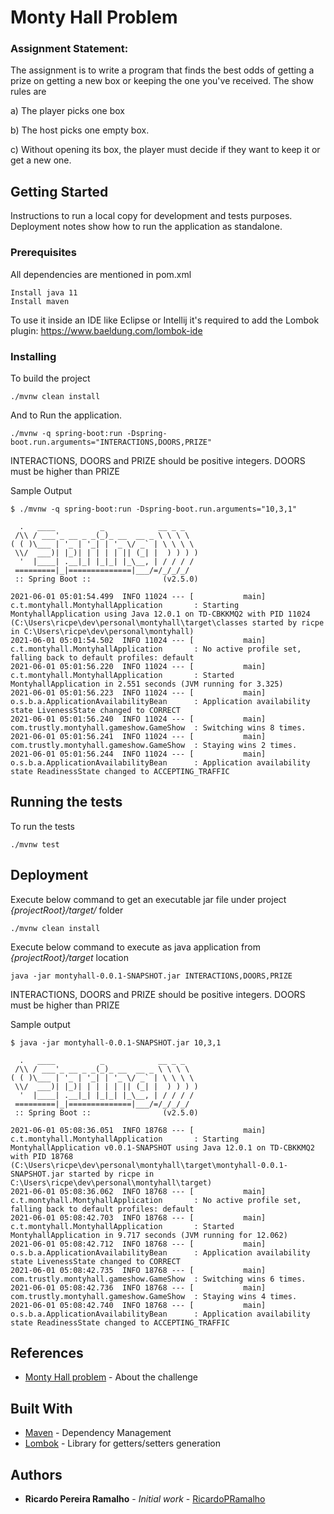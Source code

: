 # Monty Hall Problem

### Assignment Statement:

The assignment is to write a program that finds the best odds of getting a prize on getting a new box or keeping the one you've received. The show rules are

a) The player picks one box

b) The host picks one empty box.

c) Without opening its box, the player must decide if they want to keep it or get a new one.

## Getting Started

Instructions to run a local copy for development and tests purposes. 
Deployment notes show how to run the application as standalone.

### Prerequisites

All dependencies are mentioned in pom.xml

```
Install java 11
Install maven
```

To use it inside an IDE like Eclipse or Intellij it's required to add the Lombok plugin: https://www.baeldung.com/lombok-ide

### Installing

To build the project

```
./mvnw clean install
```

And to Run the application.

```
./mvnw -q spring-boot:run -Dspring-boot.run.arguments="INTERACTIONS,DOORS,PRIZE"
```
INTERACTIONS, DOORS and PRIZE should be positive integers. DOORS must be higher than PRIZE

Sample Output
```
$ ./mvnw -q spring-boot:run -Dspring-boot.run.arguments="10,3,1"

  .   ____          _            __ _ _
 /\\ / ___'_ __ _ _(_)_ __  __ _ \ \ \ \
( ( )\___ | '_ | '_| | '_ \/ _` | \ \ \ \
 \\/  ___)| |_)| | | | | || (_| |  ) ) ) )
  '  |____| .__|_| |_|_| |_\__, | / / / /
 =========|_|==============|___/=/_/_/_/
 :: Spring Boot ::                (v2.5.0)

2021-06-01 05:01:54.499  INFO 11024 --- [           main] c.t.montyhall.MontyhallApplication       : Starting MontyhallApplication using Java 12.0.1 on TD-CBKKMQ2 with PID 11024 (C:\Users\ricpe\dev\personal\montyhall\target\classes started by ricpe in C:\Users\ricpe\dev\personal\montyhall)
2021-06-01 05:01:54.502  INFO 11024 --- [           main] c.t.montyhall.MontyhallApplication       : No active profile set, falling back to default profiles: default
2021-06-01 05:01:56.220  INFO 11024 --- [           main] c.t.montyhall.MontyhallApplication       : Started MontyhallApplication in 2.551 seconds (JVM running for 3.325)
2021-06-01 05:01:56.223  INFO 11024 --- [           main] o.s.b.a.ApplicationAvailabilityBean      : Application availability state LivenessState changed to CORRECT
2021-06-01 05:01:56.240  INFO 11024 --- [           main] com.trustly.montyhall.gameshow.GameShow  : Switching wins 8 times.
2021-06-01 05:01:56.241  INFO 11024 --- [           main] com.trustly.montyhall.gameshow.GameShow  : Staying wins 2 times.
2021-06-01 05:01:56.244  INFO 11024 --- [           main] o.s.b.a.ApplicationAvailabilityBean      : Application availability state ReadinessState changed to ACCEPTING_TRAFFIC
```
## Running the tests

To run the tests

```
./mvnw test
```

## Deployment

Execute below command to get an executable jar file under project *{projectRoot}/target/* folder

```
./mvnw clean install
```

Execute below command to execute as java application from *{projectRoot}/target* location 

```
java -jar montyhall-0.0.1-SNAPSHOT.jar INTERACTIONS,DOORS,PRIZE
```
INTERACTIONS, DOORS and PRIZE should be positive integers. DOORS must be higher than PRIZE

Sample output

```
$ java -jar montyhall-0.0.1-SNAPSHOT.jar 10,3,1

  .   ____          _            __ _ _
 /\\ / ___'_ __ _ _(_)_ __  __ _ \ \ \ \
( ( )\___ | '_ | '_| | '_ \/ _` | \ \ \ \
 \\/  ___)| |_)| | | | | || (_| |  ) ) ) )
  '  |____| .__|_| |_|_| |_\__, | / / / /
 =========|_|==============|___/=/_/_/_/
 :: Spring Boot ::                (v2.5.0)

2021-06-01 05:08:36.051  INFO 18768 --- [           main] c.t.montyhall.MontyhallApplication       : Starting MontyhallApplication v0.0.1-SNAPSHOT using Java 12.0.1 on TD-CBKKMQ2 with PID 18768 (C:\Users\ricpe\dev\personal\montyhall\target\montyhall-0.0.1-SNAPSHOT.jar started by ricpe in C:\Users\ricpe\dev\personal\montyhall\target)
2021-06-01 05:08:36.062  INFO 18768 --- [           main] c.t.montyhall.MontyhallApplication       : No active profile set, falling back to default profiles: default
2021-06-01 05:08:42.703  INFO 18768 --- [           main] c.t.montyhall.MontyhallApplication       : Started MontyhallApplication in 9.717 seconds (JVM running for 12.062)
2021-06-01 05:08:42.712  INFO 18768 --- [           main] o.s.b.a.ApplicationAvailabilityBean      : Application availability state LivenessState changed to CORRECT
2021-06-01 05:08:42.735  INFO 18768 --- [           main] com.trustly.montyhall.gameshow.GameShow  : Switching wins 6 times.
2021-06-01 05:08:42.736  INFO 18768 --- [           main] com.trustly.montyhall.gameshow.GameShow  : Staying wins 4 times.
2021-06-01 05:08:42.740  INFO 18768 --- [           main] o.s.b.a.ApplicationAvailabilityBean      : Application availability state ReadinessState changed to ACCEPTING_TRAFFIC
```
## References

* [Monty Hall problem](https://en.wikipedia.org/wiki/Monty_Hall_problem) - About the challenge

## Built With

* [Maven](https://maven.apache.org/) - Dependency Management
* [Lombok](https://projectlombok.org/) - Library for getters/setters generation

## Authors

* **Ricardo Pereira Ramalho** - *Initial work* - [RicardoPRamalho](https://github.com/RicardoPRamalho)
